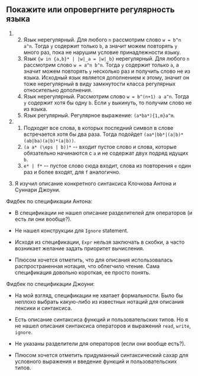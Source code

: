 ## Покажите или опровергните регулярность языка
1)
    2) Язык нерегулярный. Для любого `n` рассмотрим слово `w = b^n a^n`. Тогда `y` содержит только `b`, а значит можем повторять `y` много раз, пока не нарушим условие принадлежности языку.
    4) Язык `{w in {a,b}* | |w|_a = |w|_b}` нерегулярный. Для любого `n` рассмотрим слово `w = a^n b^n`. Тогда `y` содержит только `a`, а значит можем повторять `y` несколько раз и получить слово не из языка. Исходный язык является дополнением к этому, значит он тоже нерегулярный в виду замкнутости класса регулярных относительно дополнения. 
    6) Язык нерегулярный. Рассмотрим слово `w = b^(n+1) a a^n`. Тогда `y` содержит хотя бы одну `b`. Если `y` выкинуть, то получим слово не из языка.
    8) Язык регулярный. Регулярное выражение: `(a*ba*){1,m}a^m`.

2)
    1) Подходят все слова, в которых последний символ в слове встречается хотя бы два раза. Тогда подойдет `(aa*|bb*|(a|b)*(ab|ba)(a|b)*(a|b))`.
    2) `(a a* (\eps | b))*` -- входит пустое слово и слова, которые обязательно начинаются с `a` и не содержат двух подряд идущих `b`.
    3) `e* | f*` -- пустое слово сюда входит, слова из повторения `e` один раз и более входят, для `f` аналогично.

3) Я изучил описание конкретного синтаксиса Клочкова Антона и Суннари Джоуни. 

Фидбек по спецификации Антона:
    
* В спецификации не нашел описание разделителей для операторов (и есть ли они вообще?).

* Не нашел конструкции для `Ignore` statement.  

* Исходя из спецификации, `Expr` нельзя заключать в скобки, а часто возникает желание задать приоритет вычисления.

* Плюсом хочется отметить, что для описания использовалась распространенная нотация, что облегчило чтение. Сама спецификация довольно короткая, ее просто понять.

Фидбек по спецификации Джоуни:

* На мой взгляд, спецификации не хватает формальности. Было бы неплохо выбрать какую-либо из известных нотаций для описания лексики и синтаксиса.

* Есть описание синтаксиса функций и пользовательских типов. Но я не нашел описания синтаксиса операторов и выражений `read`, `write`, `ignore`.
* Не указаны разделители для операторов (если они вообще есть?).

* Плюсом хочется отметить придуманный синтаксический сахар для условного выражения и введение функций и пользовательских типов.
